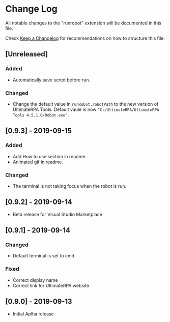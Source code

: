 # Change Log

All notable changes to the "runrobot" extension will be documented in this file.

Check [Keep a Changelog](http://keepachangelog.com/) for recommendations on how to structure this file.

## [Unreleased]
### Added
- Automatically save script before run.
### Changed
- Change the default value in `runRobot.robotPath` to the new version of UltimateRPA Tools.
Default vaule is now `"C:/UltimateRPA/UltimateRPA Tools 4.5.1.0/Robot.exe"`.

## [0.9.3] - 2019-09-15
### Added
- Add How to use section in readme.
- Animated gif in readme.
### Changed
- The terminal is not taking focus when the robot is run.

## [0.9.2] - 2019-09-14
- Beta release for Visual Studio Marketplace

## [0.9.1] - 2019-09-14
### Changed
- Default terminal is set to cmd
### Fixed
- Correct display name
- Correct link for UltimateRPA website

## [0.9.0] - 2019-09-13
- Initial Aplha release
